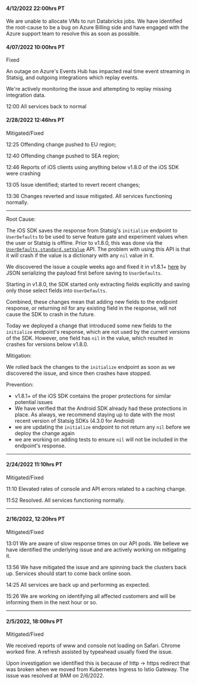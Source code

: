 #### 4/12/2022 22:00hrs PT

We are unable to allocate VMs to run Databricks jobs.  We have identified the root-cause to be a bug on Azure Billing side and have engaged with the Azure support team to resolve this as soon as possible.

#### 4/07/2022 10:00hrs PT

Fixed

An outage on Azure's Events Hub has impacted real time event streaming in Statsig, and outgoing integrations which replay events.

We're actively monitoring the issue and attempting to replay missing integration data.

12:00 All services back to normal

#### 2/28/2022 12:46hrs PT

Mitigated/Fixed

12:25 Offending change pushed to EU region;

12:40 Offending change pushed to SEA region;

12:46 Reports of iOS clients using anything below v1.8.0 of the iOS SDK were crashing

13:05 Issue identified; started to revert recent changes;

13:36 Changes reverted and issue mitigated. All services functioning normally.

---

Root Cause:

The iOS SDK saves the response from Statsig's `initialize` endpoint to `UserDefaults` to be used to serve feature gate and experiment values when the user or Statsig is offline. Prior to v1.8.0, this was done via the [`UserDefaults.standard.setValue`](https://github.com/statsig-io/ios-sdk/blob/v1.7.3/Sources/Statsig/InternalStore.swift#L77) API. The problem with using this API is that it will crash if the value is a dictionary with any `nil` value in it.

We discovered the issue a couple weeks ago and fixed it in v1.8.1+ [here](https://github.com/statsig-io/ios-sdk/blob/v1.8.1/Sources/Statsig/InternalStore.swift#L95) by JSON serializing the payload first before saving to `UserDefaults`.

Starting in v1.8.0, the SDK started only extracting fields explicitly and saving only those select fields into `UserDefaults`.

Combined, these changes mean that adding new fields to the endpoint response, or returning nil for any existing field in the response, will not cause the SDK to crash in the future.  

Today we deployed a change that introduced some new fields to the `initialize` endpoint's response, which are not used by the current versions of the SDK. However, one field has `nil` in the value, which resulted in crashes for versions below v1.8.0.

Mitigation:

We rolled back the changes to the `initialize` endpoint as soon as we discovered the issue, and since then crashes have stopped.

Prevention:

- v1.8.1+ of the iOS SDK contains the proper protections for similar potential issues
- We have verified that the Android SDK already had these protections in place.  As always, we recommend staying up to date with the most recent version of Statsig SDKs (4.3.0 for Android)
- we are updating the `initialize` endpoint to not return any `nil` before we deploy the change again
- we are working on adding tests to ensure `nil` will not be included in the endpoint's response.

---

#### 2/24/2022 11:10hrs PT

Mitigated/Fixed

11:10 Elevated rates of console and API errors related to a caching change.

11:52 Resolved.  All services functioning normally.

---

#### 2/16/2022, 12:20hrs PT

Mitigated/Fixed

13:01
We are aware of slow response times on our API pods.  We believe we have identified the underlying issue and are actively working on mitigating it.

13:56
We have mitigated the issue and are spinning back the clusters back up.  Services should start to come back online soon.

14:25
All services are back up and performing as expected.  

15:26
We are working on identifying all affected customers and will be informing them in the next hour or so.

---

#### 2/5/2022, 18:00hrs PT

Mitigated/Fixed

We received reports of www and console not loading on Safari. Chrome worked fine. A refresh assisted by typeahead usually fixed the issue.

Upon investigation we identified this is because of http -> https redirect that was broken when we moved from Kubernetes Ingress to Istio Gateway. The issue was resolved at 9AM on 2/6/2022.
